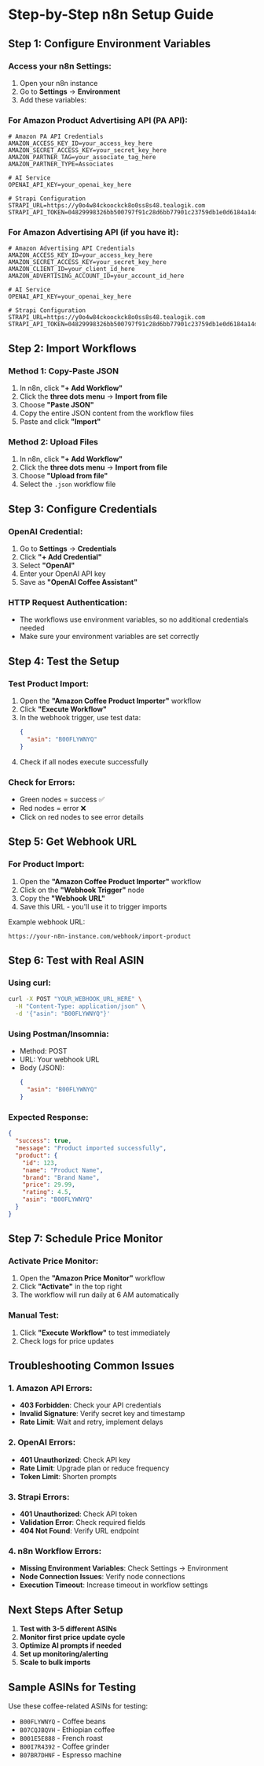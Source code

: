 # Step-by-Step n8n Setup Guide

## Step 1: Configure Environment Variables

### Access your n8n Settings:
1. Open your n8n instance
2. Go to **Settings** → **Environment**
3. Add these variables:

### For Amazon Product Advertising API (PA API):
```env
# Amazon PA API Credentials
AMAZON_ACCESS_KEY_ID=your_access_key_here
AMAZON_SECRET_ACCESS_KEY=your_secret_key_here
AMAZON_PARTNER_TAG=your_associate_tag_here
AMAZON_PARTNER_TYPE=Associates

# AI Service
OPENAI_API_KEY=your_openai_key_here

# Strapi Configuration  
STRAPI_URL=https://y0o4w84ckoockck8o0ss8s48.tealogik.com
STRAPI_API_TOKEN=04829998326bb500797f91c28d6bb77901c23759db1e0d6184a14dd8810619c515b36c570a4935d5f1536516eb8d53f559c663ada56347aef2b41a15e13d7fd85e23229bba7bcafff38920a8f56f6664892dd63db73d5407fbdd6a9ea7845d93c48770e6f83dcd96171be86aa73664a4cb22bea3b556d3c46711fbcd446db1ca
```

### For Amazon Advertising API (if you have it):
```env
# Amazon Advertising API Credentials
AMAZON_ACCESS_KEY_ID=your_access_key_here
AMAZON_SECRET_ACCESS_KEY=your_secret_key_here
AMAZON_CLIENT_ID=your_client_id_here
AMAZON_ADVERTISING_ACCOUNT_ID=your_account_id_here

# AI Service
OPENAI_API_KEY=your_openai_key_here

# Strapi Configuration
STRAPI_URL=https://y0o4w84ckoockck8o0ss8s48.tealogik.com
STRAPI_API_TOKEN=04829998326bb500797f91c28d6bb77901c23759db1e0d6184a14dd8810619c515b36c570a4935d5f1536516eb8d53f559c663ada56347aef2b41a15e13d7fd85e23229bba7bcafff38920a8f56f6664892dd63db73d5407fbdd6a9ea7845d93c48770e6f83dcd96171be86aa73664a4cb22bea3b556d3c46711fbcd446db1ca
```

## Step 2: Import Workflows

### Method 1: Copy-Paste JSON
1. In n8n, click **"+ Add Workflow"**
2. Click the **three dots menu** → **Import from file**
3. Choose **"Paste JSON"**
4. Copy the entire JSON content from the workflow files
5. Paste and click **"Import"**

### Method 2: Upload Files
1. In n8n, click **"+ Add Workflow"**
2. Click the **three dots menu** → **Import from file**
3. Choose **"Upload from file"**
4. Select the `.json` workflow file

## Step 3: Configure Credentials

### OpenAI Credential:
1. Go to **Settings** → **Credentials**
2. Click **"+ Add Credential"**
3. Select **"OpenAI"**
4. Enter your OpenAI API key
5. Save as **"OpenAI Coffee Assistant"**

### HTTP Request Authentication:
- The workflows use environment variables, so no additional credentials needed
- Make sure your environment variables are set correctly

## Step 4: Test the Setup

### Test Product Import:
1. Open the **"Amazon Coffee Product Importer"** workflow
2. Click **"Execute Workflow"** 
3. In the webhook trigger, use test data:
   ```json
   {
     "asin": "B00FLYWNYQ"
   }
   ```
4. Check if all nodes execute successfully

### Check for Errors:
- Green nodes = success ✅
- Red nodes = error ❌
- Click on red nodes to see error details

## Step 5: Get Webhook URL

### For Product Import:
1. Open the **"Amazon Coffee Product Importer"** workflow
2. Click on the **"Webhook Trigger"** node
3. Copy the **"Webhook URL"**
4. Save this URL - you'll use it to trigger imports

Example webhook URL:
```
https://your-n8n-instance.com/webhook/import-product
```

## Step 6: Test with Real ASIN

### Using curl:
```bash
curl -X POST "YOUR_WEBHOOK_URL_HERE" \
  -H "Content-Type: application/json" \
  -d '{"asin": "B00FLYWNYQ"}'
```

### Using Postman/Insomnia:
- Method: POST
- URL: Your webhook URL
- Body (JSON):
  ```json
  {
    "asin": "B00FLYWNYQ"
  }
  ```

### Expected Response:
```json
{
  "success": true,
  "message": "Product imported successfully",
  "product": {
    "id": 123,
    "name": "Product Name",
    "brand": "Brand Name",
    "price": 29.99,
    "rating": 4.5,
    "asin": "B00FLYWNYQ"
  }
}
```

## Step 7: Schedule Price Monitor

### Activate Price Monitor:
1. Open the **"Amazon Price Monitor"** workflow
2. Click **"Activate"** in the top right
3. The workflow will run daily at 6 AM automatically

### Manual Test:
1. Click **"Execute Workflow"** to test immediately
2. Check logs for price updates

## Troubleshooting Common Issues

### 1. Amazon API Errors:
- **403 Forbidden**: Check your API credentials
- **Invalid Signature**: Verify secret key and timestamp
- **Rate Limit**: Wait and retry, implement delays

### 2. OpenAI Errors:
- **401 Unauthorized**: Check API key
- **Rate Limit**: Upgrade plan or reduce frequency
- **Token Limit**: Shorten prompts

### 3. Strapi Errors:
- **401 Unauthorized**: Check API token
- **Validation Error**: Check required fields
- **404 Not Found**: Verify URL endpoint

### 4. n8n Workflow Errors:
- **Missing Environment Variables**: Check Settings → Environment
- **Node Connection Issues**: Verify node connections
- **Execution Timeout**: Increase timeout in workflow settings

## Next Steps After Setup

1. **Test with 3-5 different ASINs**
2. **Monitor first price update cycle**
3. **Optimize AI prompts if needed**
4. **Set up monitoring/alerting**
5. **Scale to bulk imports**

## Sample ASINs for Testing

Use these coffee-related ASINs for testing:
- `B00FLYWNYQ` - Coffee beans
- `B07CQJBQVH` - Ethiopian coffee
- `B001E5E888` - French roast
- `B00I7R4392` - Coffee grinder
- `B07BR7DHNF` - Espresso machine
